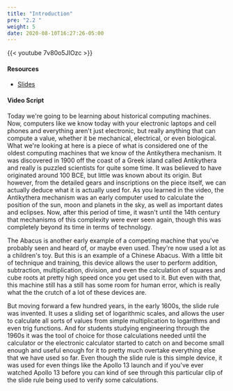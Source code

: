 ```yaml
---
title: "Introduction"
pre: "2.2 "
weight: 5
date: 2020-08-10T16:27:26-05:00
---
```


{{< youtube 7v80o5JIOzc >}}

#### Resources

* [Slides](../slides/2-Early-Computing-Machines.pdf)

#### Video Script

Today we're going to be learning about historical computing machines. Now, computers like we know today with your electronic laptops and cell phones and everything aren't just electronic, but really anything that can compute a value, whether it be mechanical, electrical, or even biological. What we're looking at here is a piece of what is considered one of the oldest computing machines that we know of the Antikythera mechanism. It was discovered in 1900 off the coast of a Greek island called Antikythera and really is puzzled scientists for quite some time. It was believed to have originated around 100 BCE, but little was known about its origin. But however, from the detailed gears and inscriptions on the piece itself, we can actually deduce what it is actually used for. As you learned in the video, the Antikythera mechanism was an early computer used to calculate the position of the sun, moon and planets in the sky, as well as important dates and eclipses. Now, after this period of time, it wasn't until the 14th century that mechanisms of this complexity were ever seen again, though this was completely beyond its time in terms of technology. 

The Abacus is another early example of a competing machine that you've probably seen and heard of, or maybe even used. They're now used a lot as a children's toy. But this is an example of a Chinese Abacus. With a little bit of technique and training, this device allows the user to perform addition, subtraction, multiplication, division, and even the calculation of squares and cube roots at pretty high speed once you get used to it. But even with that, this machine still has a still has some room for human error, which is really what the the crutch of a lot of these devices are. 

But moving forward a few hundred years, in the early 1600s, the slide rule was invented. It uses a sliding set of logarithmic scales, and allows the user to calculate all sorts of values from simple multiplication to logarithms and even trig functions. And for students studying engineering through the 1960s it was the tool of choice for those calculations needed until the calculator or the electronic calculator started to catch on and become small enough and useful enough for it to pretty much overtake everything else that we have used so far. Even though the slide rule is this simple device, it was used for even things like the Apollo 13 launch and if you've ever watched Apollo 13 before you can kind of see through this particular clip of the slide rule being used to verify some calculations. 
